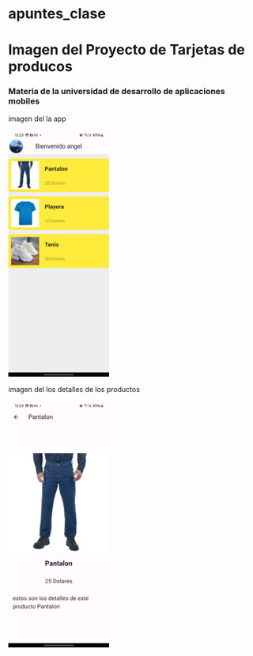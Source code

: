 # apuntes_clase

<h1>Imagen del Proyecto de Tarjetas de producos</h1>

<h3> Materia de la universidad de desarrollo de aplicaciones mobiles</h3>

<p>imagen del la app</p>

<img src="./imagenesDelProyecto/productos.jpg" alt="img" height="500px">

<p>imagen del los detalles de los productos</p>

<img src="./imagenesDelProyecto/detallesProducto.jpg" alt="img" height="500px">
